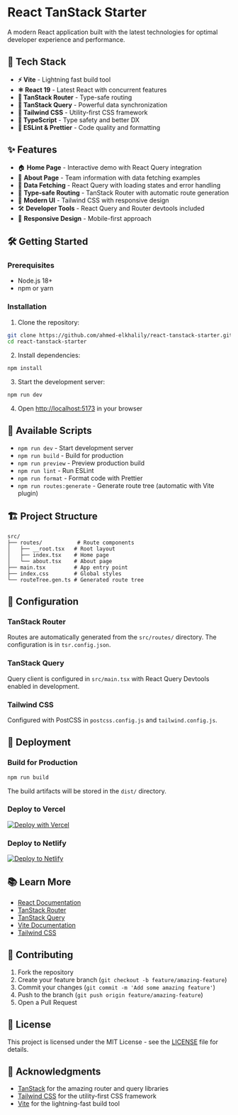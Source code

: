 # React TanStack Starter

A modern React application built with the latest technologies for optimal developer experience and performance.

## 🚀 Tech Stack

- **⚡ Vite** - Lightning fast build tool
- **⚛️ React 19** - Latest React with concurrent features
- **🧭 TanStack Router** - Type-safe routing
- **🔄 TanStack Query** - Powerful data synchronization
- **🎨 Tailwind CSS** - Utility-first CSS framework
- **📝 TypeScript** - Type safety and better DX
- **🔧 ESLint & Prettier** - Code quality and formatting

## ✨ Features

- 🏠 **Home Page** - Interactive demo with React Query integration
- 📄 **About Page** - Team information with data fetching examples
- 🔄 **Data Fetching** - React Query with loading states and error handling
- 🧭 **Type-safe Routing** - TanStack Router with automatic route generation
- 🎨 **Modern UI** - Tailwind CSS with responsive design
- 🛠️ **Developer Tools** - React Query and Router devtools included
- 📱 **Responsive Design** - Mobile-first approach

## 🛠️ Getting Started

### Prerequisites

- Node.js 18+ 
- npm or yarn

### Installation

1. Clone the repository:
```bash
git clone https://github.com/ahmed-elkhalily/react-tanstack-starter.git
cd react-tanstack-starter
```

2. Install dependencies:
```bash
npm install
```

3. Start the development server:
```bash
npm run dev
```

4. Open [http://localhost:5173](http://localhost:5173) in your browser

## 📜 Available Scripts

- `npm run dev` - Start development server
- `npm run build` - Build for production
- `npm run preview` - Preview production build
- `npm run lint` - Run ESLint
- `npm run format` - Format code with Prettier
- `npm run routes:generate` - Generate route tree (automatic with Vite plugin)

## 🏗️ Project Structure

```
src/
├── routes/           # Route components
│   ├── __root.tsx   # Root layout
│   ├── index.tsx    # Home page
│   └── about.tsx    # About page
├── main.tsx         # App entry point
├── index.css        # Global styles
└── routeTree.gen.ts # Generated route tree
```

## 🔧 Configuration

### TanStack Router

Routes are automatically generated from the `src/routes/` directory. The configuration is in `tsr.config.json`.

### TanStack Query

Query client is configured in `src/main.tsx` with React Query Devtools enabled in development.

### Tailwind CSS

Configured with PostCSS in `postcss.config.js` and `tailwind.config.js`.

## 🚀 Deployment

### Build for Production

```bash
npm run build
```

The build artifacts will be stored in the `dist/` directory.

### Deploy to Vercel

[![Deploy with Vercel](https://vercel.com/button)](https://vercel.com/new/clone?repository-url=https://github.com/ahmed-elkhalily/react-tanstack-starter)

### Deploy to Netlify

[![Deploy to Netlify](https://www.netlify.com/img/deploy/button.svg)](https://app.netlify.com/start/deploy?repository=https://github.com/ahmed-elkhalily/react-tanstack-starter)

## 📚 Learn More

- [React Documentation](https://react.dev/)
- [TanStack Router](https://tanstack.com/router)
- [TanStack Query](https://tanstack.com/query)
- [Vite Documentation](https://vitejs.dev/)
- [Tailwind CSS](https://tailwindcss.com/)

## 🤝 Contributing

1. Fork the repository
2. Create your feature branch (`git checkout -b feature/amazing-feature`)
3. Commit your changes (`git commit -m 'Add some amazing feature'`)
4. Push to the branch (`git push origin feature/amazing-feature`)
5. Open a Pull Request

## 📄 License

This project is licensed under the MIT License - see the [LICENSE](LICENSE) file for details.

## 🙏 Acknowledgments

- [TanStack](https://tanstack.com/) for the amazing router and query libraries
- [Tailwind CSS](https://tailwindcss.com/) for the utility-first CSS framework
- [Vite](https://vitejs.dev/) for the lightning-fast build tool
